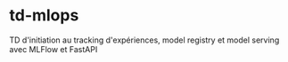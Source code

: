 # td-mlops
TD d'initiation au tracking d'expériences, model registry et model serving avec MLFlow et FastAPI

